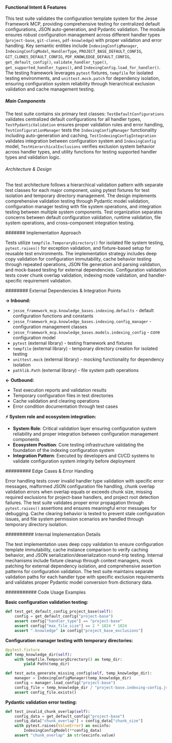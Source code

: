 <!-- CACHE_METADATA_START -->
<!-- Source File: {PROJECT_ROOT}/jesse-framework-mcp/tests/test_configuration_template_system.py -->
<!-- Cached On: 2025-07-05T16:12:39.725179 -->
<!-- Source Modified: 2025-07-05T16:10:25.508905 -->
<!-- Cache Version: 1.0 -->
<!-- CACHE_METADATA_END -->

#### Functional Intent & Features

This test suite validates the configuration template system for the Jesse Framework MCP, providing comprehensive testing for centralized default configurations, JSON auto-generation, and Pydantic validation. The module ensures robust configuration management across different handler types (`project-base`, `git-clones`, `pdf-knowledge`) with proper validation and error handling. Key semantic entities include `IndexingConfigManager`, `IndexingConfigModel`, `HandlerType`, `PROJECT_BASE_DEFAULT_CONFIG`, `GIT_CLONES_DEFAULT_CONFIG`, `PDF_KNOWLEDGE_DEFAULT_CONFIG`, `get_default_config()`, `validate_handler_type()`, `get_supported_handler_types()`, and `IndexingConfig.load_for_handler()`. The testing framework leverages `pytest` fixtures, `tempfile` for isolated testing environments, and `unittest.mock.patch` for dependency isolation, ensuring configuration system reliability through hierarchical exclusion validation and cache management testing.

##### Main Components

The test suite contains six primary test classes: `TestDefaultConfigurations` validates centralized default configurations for all handler types, `TestPydanticValidation` ensures proper validation rules and error handling, `TestConfigurationManager` tests the `IndexingConfigManager` functionality including auto-generation and caching, `TestIndexingConfigIntegration` validates integration between configuration system and `IndexingConfig` model, `TestHierarchicalExclusions` verifies exclusion system behavior across handler types, and utility functions for testing supported handler types and validation logic.

###### Architecture & Design

The test architecture follows a hierarchical validation pattern with separate test classes for each major component, using pytest fixtures for test isolation and temporary directory management. The design implements comprehensive validation testing through Pydantic model validation, configuration manager testing with file system operations, and integration testing between multiple system components. Test organization separates concerns between default configuration validation, runtime validation, file system operations, and cross-component integration testing.

####### Implementation Approach

Tests utilize `tempfile.TemporaryDirectory()` for isolated file system testing, `pytest.raises()` for exception validation, and fixture-based setup for reusable test environments. The implementation strategy includes deep copy validation for configuration immutability, cache behavior testing through repeated operations, JSON file generation and parsing validation, and mock-based testing for external dependencies. Configuration validation tests cover chunk overlap validation, indexing mode validation, and handler-specific requirement validation.

######## External Dependencies & Integration Points

**→ Inbound:**
- `jesse_framework_mcp.knowledge_bases.indexing.defaults` - default configuration functions and constants
- `jesse_framework_mcp.knowledge_bases.indexing.config_manager` - configuration management classes
- `jesse_framework_mcp.knowledge_bases.models.indexing_config` - core configuration model
- `pytest` (external library) - testing framework and fixtures
- `tempfile` (external library) - temporary directory creation for isolated testing
- `unittest.mock` (external library) - mocking functionality for dependency isolation
- `pathlib.Path` (external library) - file system path operations

**← Outbound:**
- Test execution reports and validation results
- Temporary configuration files in test directories
- Cache validation and clearing operations
- Error condition documentation through test cases

**⚡ System role and ecosystem integration:**
- **System Role**: Critical validation layer ensuring configuration system reliability and proper integration between configuration management components
- **Ecosystem Position**: Core testing infrastructure validating the foundation of the indexing configuration system
- **Integration Pattern**: Executed by developers and CI/CD systems to validate configuration system integrity before deployment

######### Edge Cases & Error Handling

Error handling tests cover invalid handler type validation with specific error messages, malformed JSON configuration file handling, chunk overlap validation errors when overlap equals or exceeds chunk size, missing required exclusions for project-base handlers, and project root detection failures. The test suite validates proper error propagation through `pytest.raises()` assertions and ensures meaningful error messages for debugging. Cache clearing behavior is tested to prevent stale configuration issues, and file system permission scenarios are handled through temporary directory isolation.

########## Internal Implementation Details

The test implementation uses deep copy validation to ensure configuration template immutability, cache instance comparison to verify caching behavior, and JSON serialization/deserialization round-trip testing. Internal mechanisms include fixture cleanup through context managers, mock patching for external dependency isolation, and comprehensive assertion patterns for configuration validation. The test suite maintains separate validation paths for each handler type with specific exclusion requirements and validates proper Pydantic model conversion from dictionary data.

########### Code Usage Examples

**Basic configuration validation testing:**
```python
def test_get_default_config_project_base(self):
    config = get_default_config("project-base")
    assert config["handler_type"] == "project-base"
    assert config["max_file_size"] == 2 * 1024 * 1024
    assert ".knowledge" in config["project_base_exclusions"]
```

**Configuration manager testing with temporary directories:**
```python
@pytest.fixture
def temp_knowledge_dir(self):
    with tempfile.TemporaryDirectory() as temp_dir:
        yield Path(temp_dir)

def test_auto_generate_missing_config(self, temp_knowledge_dir):
    manager = IndexingConfigManager(temp_knowledge_dir)
    config = manager.load_config("project-base")
    config_file = temp_knowledge_dir / "project-base.indexing-config.json"
    assert config_file.exists()
```

**Pydantic validation error testing:**
```python
def test_invalid_chunk_overlap(self):
    config_data = get_default_config("project-base")
    config_data["chunk_overlap"] = config_data["chunk_size"]
    with pytest.raises(ValueError) as excinfo:
        IndexingConfigModel(**config_data)
    assert "chunk_overlap" in str(excinfo.value)
```